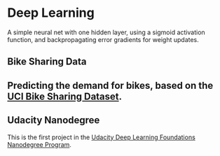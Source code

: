 <h1>Deep Learning</h2>
A simple neural net with one hidden layer, using a sigmoid activation function, and backpropagating error gradients for weight updates.
<h2>Bike Sharing Data<h2>
Predicting the demand for bikes, based on the <a href="https://archive.ics.uci.edu/ml/datasets/Bike+Sharing+Dataset">UCI Bike Sharing Dataset</a>.
<h2>Udacity Nanodegree</h2>
This is the first project in the <a href="https://www.udacity.com/course/deep-learning-nanodegree-foundation--nd101">Udacity Deep Learning Foundations Nanodegree Program</a>.
